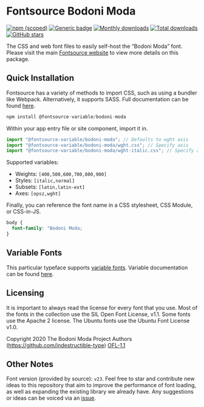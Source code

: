 # Fontsource Bodoni Moda

[![npm (scoped)](https://img.shields.io/npm/v/@fontsource/bodoni-moda?color=brightgreen)](https://www.npmjs.com/package/@fontsource/bodoni-moda) [![Generic badge](https://img.shields.io/badge/fontsource-passing-brightgreen)](https://github.com/fontsource/fontsource) [![Monthly downloads](https://badgen.net/npm/dm/@fontsource/bodoni-moda)](https://github.com/fontsource/fontsource) [![Total downloads](https://badgen.net/npm/dt/@fontsource/bodoni-moda)](https://github.com/fontsource/fontsource) [![GitHub stars](https://img.shields.io/github/stars/fontsource/fontsource.svg?style=social&label=Star)](https://github.com/fontsource/fontsource/stargazers)

The CSS and web font files to easily self-host the “Bodoni Moda” font. Please visit the main [Fontsource website](https://fontsource.org/fonts/bodoni-moda) to view more details on this package.

## Quick Installation

Fontsource has a variety of methods to import CSS, such as using a bundler like Webpack. Alternatively, it supports SASS. Full documentation can be found [here](https://fontsource.org/docs/introduction).

```javascript
npm install @fontsource-variable/bodoni-moda
```

Within your app entry file or site component, import it in.

```javascript
import "@fontsource-variable/bodoni-moda"; // Defaults to wght axis
import "@fontsource-variable/bodoni-moda/wght.css"; // Specify axis
import "@fontsource-variable/bodoni-moda/wght-italic.css"; // Specify axis and style

```

Supported variables:
- Weights: `[400,500,600,700,800,900]`
- Styles: `[italic,normal]`
- Subsets: `[latin,latin-ext]`
- Axes: `[opsz,wght]`

Finally, you can reference the font name in a CSS stylesheet, CSS Module, or CSS-in-JS.

```css
body {
  font-family: "Bodoni Moda;
}
```

## Variable Fonts

This particular typeface supports [variable fonts](https://developer.mozilla.org/en-US/docs/Web/CSS/CSS_Fonts/Variable_Fonts_Guide).
Variable documentation can be found [here](https://fontsource.org/docs/variable-fonts).

## Licensing
It is important to always read the license for every font that you use.
Most of the fonts in the collection use the SIL Open Font License, v1.1. Some fonts use the Apache 2 license. The Ubuntu fonts use the Ubuntu Font License v1.0.

Copyright 2020 The Bodoni Moda Project Authors (https://github.com/indestructible-type)
[OFL-1.1](http://scripts.sil.org/OFL)

## Other Notes
Font version (provided by source): `v23`.
Feel free to star and contribute new ideas to this repository that aim to improve the performance of font loading, as well as expanding the existing library we already have. Any suggestions or ideas can be voiced via an [issue](https://github.com/fontsource/fontsource/issues).